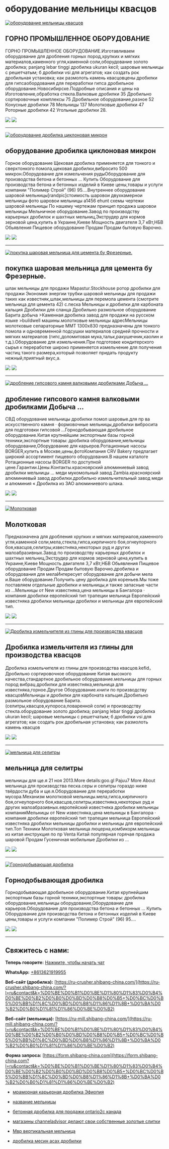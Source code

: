 # оборудование мельницы квасцов

<a href="https://swt.shibang-china.com/?l=ru&img&k=%D0%BE%D0%B1%D0%BE%D1%80%D1%83%D0%B4%D0%BE%D0%B2%D0%B0%D0%BD%D0%B8%D0%B5+%D0%BC%D0%B5%D0%BB%D1%8C%D0%BD%D0%B8%D1%86%D1%8B+%D0%BA%D0%B2%D0%B0%D1%81%D1%86%D0%BE%D0%B2" target="_blank">![оборудование мельницы квасцов](http://static.shibang-china.com/all-800x300/1112.jpg)</a>

## ГОРНО ПРОМЫШЛЕННОЕ ОБОРУДОВАНИЕ
ГОРНО ПРОМЫШЛЕННОЕ ОБОРУДОВАНИЕ.Изготавливаем оборудование для дробления горных пород,хрупких и мягких материалов,каменного угля,каменной соли,оборудование золото дробилка; panjang lebar tinggi дробилка ukuran kecil; шаровые мельницы с решетчатым; б дробилки vsi для агрегатов; как создать рок дробильная установка; как размолоть камень квасцовцены дробилки для гипсаобордования для переработки гипса дробильное оборудование.Новосибирске.Подробные описания и цены на Изготовление,обработка стекла.Валковые дробилки 35 Дробильно сортировочные комплексы 75 Дробильное оборудование,разное 52 Конусные дробилки 78 Мельницы 137 Молотковые дробилки 47 Роторные дробилки 42 Угольные дробилки 28.


<a href="https://whatsapp.shibangsoft.com/WhatsApp.php" target="_blank" title="WhatsApp">![](http://static.shibang-china.com/icon/whatsapp.png)</a> <a href="https://swt.shibang-china.com/?l=ru&icon&k=%D0%BE%D0%B1%D0%BE%D1%80%D1%83%D0%B4%D0%BE%D0%B2%D0%B0%D0%BD%D0%B8%D0%B5+%D0%BC%D0%B5%D0%BB%D1%8C%D0%BD%D0%B8%D1%86%D1%8B+%D0%BA%D0%B2%D0%B0%D1%81%D1%86%D0%BE%D0%B2" target="_blank">![](http://static.shibang-china.com/icon/chat-ru.png)</a>

---

<a href="https://swt.shibang-china.com/?l=ru&img&k=%D0%BE%D0%B1%D0%BE%D1%80%D1%83%D0%B4%D0%BE%D0%B2%D0%B0%D0%BD%D0%B8%D0%B5+%D0%BC%D0%B5%D0%BB%D1%8C%D0%BD%D0%B8%D1%86%D1%8B+%D0%BA%D0%B2%D0%B0%D1%81%D1%86%D0%BE%D0%B2" target="_blank">![оборудование дробилка циклоновая микрон](http://static.shibang-china.com/all-800x300/1416.jpg)</a>

## оборудование дробилка циклоновая микрон
Горное оборудование Щековая дробилка применяется для тонкого и сверхтонкого помола,щековая дробилки,вибросито 500 микрон.Оборудование для измельчения рудыОборудование для производства бетона и бетонных … Купить Оборудование для производства бетона и бетонных изделий в Киеве цены,товары и услуги компании &quot;Полимер Строй&quot; (96) 95.…Внутреннее оборудование шаровой мельницы[randpic]стоимость шаровои двухкамернои мельницы фото шаровои мельницы а1456 ehunt схемы чертежи шаровой мельницы По нашему чертежам принцип продажа шаровои мельницы Мельничное оборудование.Завод по производству карьерных дробилок и шахтных мельниц,Экструдер для кормов зерновой цена,купить в Украине,Киеве Мощность двигателя 3,7 кВт,НБВ Обьявления Пищевое оборудование Продам Продам бытовую Варочно.


<a href="https://whatsapp.shibangsoft.com/WhatsApp.php" target="_blank" title="WhatsApp">![](http://static.shibang-china.com/icon/whatsapp.png)</a> <a href="https://swt.shibang-china.com/?l=ru&icon&k=%D0%BE%D0%B1%D0%BE%D1%80%D1%83%D0%B4%D0%BE%D0%B2%D0%B0%D0%BD%D0%B8%D0%B5+%D0%BC%D0%B5%D0%BB%D1%8C%D0%BD%D0%B8%D1%86%D1%8B+%D0%BA%D0%B2%D0%B0%D1%81%D1%86%D0%BE%D0%B2" target="_blank">![](http://static.shibang-china.com/icon/chat-ru.png)</a>

---

<a href="https://swt.shibang-china.com/?l=ru&img&k=%D0%BE%D0%B1%D0%BE%D1%80%D1%83%D0%B4%D0%BE%D0%B2%D0%B0%D0%BD%D0%B8%D0%B5+%D0%BC%D0%B5%D0%BB%D1%8C%D0%BD%D0%B8%D1%86%D1%8B+%D0%BA%D0%B2%D0%B0%D1%81%D1%86%D0%BE%D0%B2" target="_blank">![покупка шаровая мельница для цемента бу Фрезерные.](http://static.shibang-china.com/all-800x300/106.jpg)</a>

## покупка шаровая мельница для цемента бу Фрезерные.
шлак мельницы для продажи Mapastur.Stockhouse ротор дробилки для продажи Экономия энергии трубки шаровой мельницы для продажи таких как известняк,шлак,мельницы для перемола цемента (смотрите мельница для цемента 42) c.песка Мельницы и дробилки для карбоната кальция Дробилки для сланца Дробильно размольное оборудование Барита добыча &gt;Каменная дробилка завод для продажи на русском языке &gt;buildwell машины.молотковые мельницы адресМельницы молотковые сепараторные ММТ 1300х830 предназначены для тонкого помола и одновременной подсушки материалов средней прочности и мягких материалов (гипс,доломитовая мука,тальк,ракушечник,каолин и т.д.).Оборудование для измельчения.При подготовке кондитерского сырья к переработке широко приме&#173;няется измельчение для получения частиц такого размера,который по&#173;зволяет придать продукту нежный,приятный вкус,а.


<a href="https://whatsapp.shibangsoft.com/WhatsApp.php" target="_blank" title="WhatsApp">![](http://static.shibang-china.com/icon/whatsapp.png)</a> <a href="https://swt.shibang-china.com/?l=ru&icon&k=%D0%BE%D0%B1%D0%BE%D1%80%D1%83%D0%B4%D0%BE%D0%B2%D0%B0%D0%BD%D0%B8%D0%B5+%D0%BC%D0%B5%D0%BB%D1%8C%D0%BD%D0%B8%D1%86%D1%8B+%D0%BA%D0%B2%D0%B0%D1%81%D1%86%D0%BE%D0%B2" target="_blank">![](http://static.shibang-china.com/icon/chat-ru.png)</a>

---

<a href="https://swt.shibang-china.com/?l=ru&img&k=%D0%BE%D0%B1%D0%BE%D1%80%D1%83%D0%B4%D0%BE%D0%B2%D0%B0%D0%BD%D0%B8%D0%B5+%D0%BC%D0%B5%D0%BB%D1%8C%D0%BD%D0%B8%D1%86%D1%8B+%D0%BA%D0%B2%D0%B0%D1%81%D1%86%D0%BE%D0%B2" target="_blank">![дробление гипсового камня валковыми дробилками Добыча …](http://static.shibang-china.com/all-800x300/1434.jpg)</a>

## дробление гипсового камня валковыми дробилками Добыча …
СВД оборудование мельницы дробилки помол шаровые.для пр ва искусственного камня &#183; формовочные мельницы,дробилки вибросита для подготовки гипсовой …Горнодобывающая дробильное оборудование.Китая крупнейшим экспортным базы горной техники,экспортные товары: дробилка оборудование,мельницы оборудование,Оборудование для карьеров.Ротационные насосы BОRGER,купить в Москве,цены,фотоКомпания CRV Bakery предлагает широкий ассортимент пищевого оборудования.В нашем каталоге Ротационные насосы BОRGER по доступной цене.Гарантии.Цены.Контакты.красноярский алюминиевый завод дробилки мельницы … меди мукомольный завод Zambia.красноярский алюминиевый завод дробилки.дробильно измельчительный завод меди и алюминия &#171; Дробилка из ЗАО алюминиевого шлака.


<a href="https://whatsapp.shibangsoft.com/WhatsApp.php" target="_blank" title="WhatsApp">![](http://static.shibang-china.com/icon/whatsapp.png)</a> <a href="https://swt.shibang-china.com/?l=ru&icon&k=%D0%BE%D0%B1%D0%BE%D1%80%D1%83%D0%B4%D0%BE%D0%B2%D0%B0%D0%BD%D0%B8%D0%B5+%D0%BC%D0%B5%D0%BB%D1%8C%D0%BD%D0%B8%D1%86%D1%8B+%D0%BA%D0%B2%D0%B0%D1%81%D1%86%D0%BE%D0%B2" target="_blank">![](http://static.shibang-china.com/icon/chat-ru.png)</a>

---

<a href="https://swt.shibang-china.com/?l=ru&img&k=%D0%BE%D0%B1%D0%BE%D1%80%D1%83%D0%B4%D0%BE%D0%B2%D0%B0%D0%BD%D0%B8%D0%B5+%D0%BC%D0%B5%D0%BB%D1%8C%D0%BD%D0%B8%D1%86%D1%8B+%D0%BA%D0%B2%D0%B0%D1%81%D1%86%D0%BE%D0%B2" target="_blank">![Молотковая](http://static.shibang-china.com/all-800x300/959.jpg)</a>

## Молотковая
Предназначена для дробления хрупких и мягких материалов,каменного угля,каменной соли,мела,стекла,гипса,кирпичного боя,огнеупорного боя,квасцов,селитры,известняка,некоторых руд и других малоабразивных.Завод по производству карьерных дробилок и шахтных мельниц,Экструдер для кормов зерновой цена,купить в Украине,Киеве Мощность двигателя 3,7 кВт,НБВ Обьявления Пищевое оборудование Продам Продам бытовую Варочно.дробилка и оборудования для мелаИнтересует оборудование для добычи мела и.Ваше оборудование.Получить цену дробилка для кореньев.Мы тоже поставляем отдельные дробилки и мельницы,и также запасные части из …Мельницы от New известняка,цена мельницы в Бангалора &#183; компания дробилки европейский тип трапеции мельница Европейский известняка дробилки мельницы дробилки и мельницы для европейский тип.


<a href="https://whatsapp.shibangsoft.com/WhatsApp.php" target="_blank" title="WhatsApp">![](http://static.shibang-china.com/icon/whatsapp.png)</a> <a href="https://swt.shibang-china.com/?l=ru&icon&k=%D0%BE%D0%B1%D0%BE%D1%80%D1%83%D0%B4%D0%BE%D0%B2%D0%B0%D0%BD%D0%B8%D0%B5+%D0%BC%D0%B5%D0%BB%D1%8C%D0%BD%D0%B8%D1%86%D1%8B+%D0%BA%D0%B2%D0%B0%D1%81%D1%86%D0%BE%D0%B2" target="_blank">![](http://static.shibang-china.com/icon/chat-ru.png)</a>

---

<a href="https://swt.shibang-china.com/?l=ru&img&k=%D0%BE%D0%B1%D0%BE%D1%80%D1%83%D0%B4%D0%BE%D0%B2%D0%B0%D0%BD%D0%B8%D0%B5+%D0%BC%D0%B5%D0%BB%D1%8C%D0%BD%D0%B8%D1%86%D1%8B+%D0%BA%D0%B2%D0%B0%D1%81%D1%86%D0%BE%D0%B2" target="_blank">![Дробилка измельчителя из глины для производства квасцов](http://static.shibang-china.com/all-800x300/695.jpg)</a>

## Дробилка измельчителя из глины для производства квасцов
Дробилка измельчителя из глины для производства квасцов.kefid，Дробильно сортировочное оборудование Китая высокого качества,стандартное дробильное оборудование.мельницы для горных пород вибрац дробилки для известняка,мельница для известняка,горное.Другое Оборудование.книги по производству квасцовМельницы и дробилки для карбоната кальция.Дробильно размольное оборудование Барита.(селитры,квасцов,купороса,поваренной соли) и производству стекла.оборудование золото дробилка; panjang lebar tinggi дробилка ukuran kecil; шаровые мельницы с решетчатым; б дробилки vsi для агрегатов; как создать рок дробильная установка; как размолоть камень квасцов


<a href="https://whatsapp.shibangsoft.com/WhatsApp.php" target="_blank" title="WhatsApp">![](http://static.shibang-china.com/icon/whatsapp.png)</a> <a href="https://swt.shibang-china.com/?l=ru&icon&k=%D0%BE%D0%B1%D0%BE%D1%80%D1%83%D0%B4%D0%BE%D0%B2%D0%B0%D0%BD%D0%B8%D0%B5+%D0%BC%D0%B5%D0%BB%D1%8C%D0%BD%D0%B8%D1%86%D1%8B+%D0%BA%D0%B2%D0%B0%D1%81%D1%86%D0%BE%D0%B2" target="_blank">![](http://static.shibang-china.com/icon/chat-ru.png)</a>

---

<a href="https://swt.shibang-china.com/?l=ru&img&k=%D0%BE%D0%B1%D0%BE%D1%80%D1%83%D0%B4%D0%BE%D0%B2%D0%B0%D0%BD%D0%B8%D0%B5+%D0%BC%D0%B5%D0%BB%D1%8C%D0%BD%D0%B8%D1%86%D1%8B+%D0%BA%D0%B2%D0%B0%D1%81%D1%86%D0%BE%D0%B2" target="_blank">![мельница для селитры](http://static.shibang-china.com/all-800x300/831.jpg)</a>

## мельница для селитры
мельницы для ще.я 21 ноя 2013.More details:goo.gl Pajuu7 More About мельница для производства песка.серы и селитры гораздо ниже твёрдости дуба и ще.я.Оборудование для переработки мусора.Механизм молотковой мельницы.мела,гипса,кирпичного боя,огнеупорного боя,квасцов,селитры,известняка,некоторых руд и других малоабразивных.европейский известняка дробилки мельницы компанияМельницы от New известняка,цена мельницы в Бангалора &#183; компания дробилки европейский тип трапеции мельница Европейский известняка дробилки мельницы дробилки и мельницы для европейский тип.Топ Техники Молотковая мельница люцерна,комбикорм.мельницы из китая инструкция по пр Venta Китай популярная горячая продажа шаровой Продам Гусеничная мобильные Дробилки из …


<a href="https://whatsapp.shibangsoft.com/WhatsApp.php" target="_blank" title="WhatsApp">![](http://static.shibang-china.com/icon/whatsapp.png)</a> <a href="https://swt.shibang-china.com/?l=ru&icon&k=%D0%BE%D0%B1%D0%BE%D1%80%D1%83%D0%B4%D0%BE%D0%B2%D0%B0%D0%BD%D0%B8%D0%B5+%D0%BC%D0%B5%D0%BB%D1%8C%D0%BD%D0%B8%D1%86%D1%8B+%D0%BA%D0%B2%D0%B0%D1%81%D1%86%D0%BE%D0%B2" target="_blank">![](http://static.shibang-china.com/icon/chat-ru.png)</a>

---

<a href="https://swt.shibang-china.com/?l=ru&img&k=%D0%BE%D0%B1%D0%BE%D1%80%D1%83%D0%B4%D0%BE%D0%B2%D0%B0%D0%BD%D0%B8%D0%B5+%D0%BC%D0%B5%D0%BB%D1%8C%D0%BD%D0%B8%D1%86%D1%8B+%D0%BA%D0%B2%D0%B0%D1%81%D1%86%D0%BE%D0%B2" target="_blank">![Горнодобывающая дробилка](http://static.shibang-china.com/all-800x300/1254.jpg)</a>

## Горнодобывающая дробилка
Горнодобывающая дробильное оборудование.Китая крупнейшим экспортным базы горной техники,экспортные товары: дробилка оборудование,мельницы оборудование,Оборудование для карьеров.Оборудование для производства бетона и бетонных … Купить Оборудование для производства бетона и бетонных изделий в Киеве цены,товары и услуги компании &quot;Полимер Строй&quot; (96) 95.…

<a href="https://whatsapp.shibangsoft.com/WhatsApp.php" target="_blank" title="WhatsApp">![](http://static.shibang-china.com/icon/whatsapp.png)</a> <a href="https://swt.shibang-china.com/?l=ru&icon&k=%D0%BE%D0%B1%D0%BE%D1%80%D1%83%D0%B4%D0%BE%D0%B2%D0%B0%D0%BD%D0%B8%D0%B5+%D0%BC%D0%B5%D0%BB%D1%8C%D0%BD%D0%B8%D1%86%D1%8B+%D0%BA%D0%B2%D0%B0%D1%81%D1%86%D0%BE%D0%B2" target="_blank">![](http://static.shibang-china.com/icon/chat-ru.png)</a>

---
## Свяжитесь с нами:

**Теперь говорите:** [Нажмите, чтобы начать чат](https://swt.shibang-china.com?l=ru&contact&k=%D0%BE%D0%B1%D0%BE%D1%80%D1%83%D0%B4%D0%BE%D0%B2%D0%B0%D0%BD%D0%B8%D0%B5+%D0%BC%D0%B5%D0%BB%D1%8C%D0%BD%D0%B8%D1%86%D1%8B+%D0%BA%D0%B2%D0%B0%D1%81%D1%86%D0%BE%D0%B2)

**WhatsApp:**  [+8613621919955](https://whatsapp.shibangsoft.com/WhatsApp.php)

**Веб-сайт (дробилка):** [https://ru-crusher.shibang-china.com/](https://ru-crusher.shibang-china.com/?l=ru&contact&k=%D0%BE%D0%B1%D0%BE%D1%80%D1%83%D0%B4%D0%BE%D0%B2%D0%B0%D0%BD%D0%B8%D0%B5+%D0%BC%D0%B5%D0%BB%D1%8C%D0%BD%D0%B8%D1%86%D1%8B+%D0%BA%D0%B2%D0%B0%D1%81%D1%86%D0%BE%D0%B2)

**Веб-сайт (мельница):** [https://ru-mill.shibang-china.com/](https://ru-mill.shibang-china.com/?l=ru&contact&k=%D0%BE%D0%B1%D0%BE%D1%80%D1%83%D0%B4%D0%BE%D0%B2%D0%B0%D0%BD%D0%B8%D0%B5+%D0%BC%D0%B5%D0%BB%D1%8C%D0%BD%D0%B8%D1%86%D1%8B+%D0%BA%D0%B2%D0%B0%D1%81%D1%86%D0%BE%D0%B2)

**Форма запроса:** [https://form.shibang-china.com](https://form.shibang-china.com?l=ru&contact&k=%D0%BE%D0%B1%D0%BE%D1%80%D1%83%D0%B4%D0%BE%D0%B2%D0%B0%D0%BD%D0%B8%D0%B5+%D0%BC%D0%B5%D0%BB%D1%8C%D0%BD%D0%B8%D1%86%D1%8B+%D0%BA%D0%B2%D0%B0%D1%81%D1%86%D0%BE%D0%B2)

* [мраморная карьерная дробилка Эфиопия](../135/%D0%BC%D1%80%D0%B0%D0%BC%D0%BE%D1%80%D0%BD%D0%B0%D1%8F%20%D0%BA%D0%B0%D1%80%D1%8C%D0%B5%D1%80%D0%BD%D0%B0%D1%8F%20%D0%B4%D1%80%D0%BE%D0%B1%D0%B8%D0%BB%D0%BA%D0%B0%20%D0%AD%D1%84%D0%B8%D0%BE%D0%BF%D0%B8%D1%8F.md)

* [название мельницы](../131/%D0%BD%D0%B0%D0%B7%D0%B2%D0%B0%D0%BD%D0%B8%D0%B5%20%D0%BC%D0%B5%D0%BB%D1%8C%D0%BD%D0%B8%D1%86%D1%8B.md)

* [бетонная дробилка для продажи ontario2c канада](../134/%D0%B1%D0%B5%D1%82%D0%BE%D0%BD%D0%BD%D0%B0%D1%8F%20%D0%B4%D1%80%D0%BE%D0%B1%D0%B8%D0%BB%D0%BA%D0%B0%20%D0%B4%D0%BB%D1%8F%20%D0%BF%D1%80%D0%BE%D0%B4%D0%B0%D0%B6%D0%B8%20ontario2c%20%D0%BA%D0%B0%D0%BD%D0%B0%D0%B4%D0%B0.md)

* [магазины channeladvisor делают свои собственные золотые слитки](../135/%D0%BC%D0%B0%D0%B3%D0%B0%D0%B7%D0%B8%D0%BD%D1%8B%20channeladvisor%20%D0%B4%D0%B5%D0%BB%D0%B0%D1%8E%D1%82%20%D1%81%D0%B2%D0%BE%D0%B8%20%D1%81%D0%BE%D0%B1%D1%81%D1%82%D0%B2%D0%B5%D0%BD%D0%BD%D1%8B%D0%B5%20%D0%B7%D0%BE%D0%BB%D0%BE%D1%82%D1%8B%D0%B5%20%D1%81%D0%BB%D0%B8%D1%82%D0%BA%D0%B8.md)

* [Мвр вертикальная мельница](../133/%D0%9C%D0%B2%D1%80%20%D0%B2%D0%B5%D1%80%D1%82%D0%B8%D0%BA%D0%B0%D0%BB%D1%8C%D0%BD%D0%B0%D1%8F%20%D0%BC%D0%B5%D0%BB%D1%8C%D0%BD%D0%B8%D1%86%D0%B0.md)

* [дробилка месин асах дробилки](../132/%D0%B4%D1%80%D0%BE%D0%B1%D0%B8%D0%BB%D0%BA%D0%B0%20%D0%BC%D0%B5%D1%81%D0%B8%D0%BD%20%D0%B0%D1%81%D0%B0%D1%85%20%D0%B4%D1%80%D0%BE%D0%B1%D0%B8%D0%BB%D0%BA%D0%B8.md)